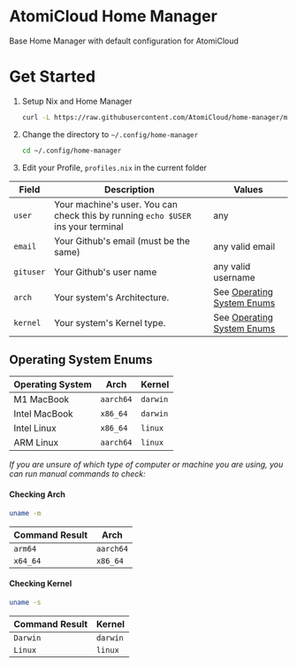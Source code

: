 # AtomiCloud Home Manager 

Base Home Manager with default configuration for AtomiCloud

# Get Started

1. Setup Nix and Home Manager
    ```bash
    curl -L https://raw.githubusercontent.com/AtomiCloud/home-manager/main/scripts/setup.sh | sh
    ```

2. Change the directory to `~/.config/home-manager`
    ```bash
    cd ~/.config/home-manager
    ```

3. Edit your Profile, `profiles.nix` in the current folder

| Field | Description | Values |
| --- | --- | --- |
| `user`| Your machine's user. You can check this by running `echo $USER` ins your terminal | any |
| `email` | Your Github's email (must be the same) | any valid email |
| `gituser` | Your Github's user name | any valid username |
| `arch` | Your system's Architecture. | See [Operating System Enums](#operating-system-enums) |
| `kernel` | Your system's Kernel type. | See [Operating System Enums](#operating-system-enums) |

## Operating System Enums

| Operating System | Arch            | Kernel |
| ---------------- | ---------------- |------ |
| M1 MacBook       | `aarch64` | `darwin` |
| Intel MacBook    | `x86_64`  | `darwin` |
| Intel Linux      | `x86_64`   | `linux` |
| ARM Linux        | `aarch64`  | `linux` |


*If you are unsure of which type of computer or machine you are using, you can
run manual commands to check:*

#### Checking Arch

```bash
uname -m
```

| Command Result | Arch |
| --- | --- |
| `arm64` | `aarch64` |
| `x64_64` | `x86_64` |

#### Checking Kernel

```bash
uname -s
```

| Command Result | Kernel |
| --- | --- |
| `Darwin` | `darwin` |
| `Linux` | `linux` |

